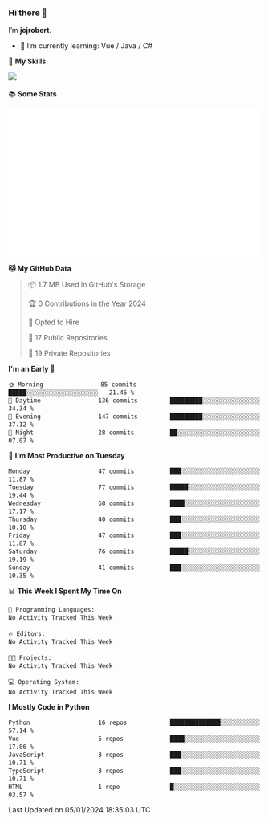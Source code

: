 ### Hi there 👋

I’m **jcjrobert**.

- 🌱 I’m currently learning: Vue / Java / C#

🌟 **My Skills**

![](https://img.shields.io/badge/-Python-3e74a2?style=flat-square&logo=Python&logoColor=fff)

📚 **Some Stats**

![](https://github.com/jcjrobert/github-stats/blob/master/generated/overview.svg)

<!--START_SECTION:waka-->
**🐱 My GitHub Data** 

> 📦 1.7 MB Used in GitHub's Storage 
 > 
> 🏆 0 Contributions in the Year 2024
 > 
> 💼 Opted to Hire
 > 
> 📜 17 Public Repositories 
 > 
> 🔑 19 Private Repositories 
 > 
**I'm an Early 🐤** 

```text
🌞 Morning                85 commits          █████░░░░░░░░░░░░░░░░░░░░   21.46 % 
🌆 Daytime                136 commits         █████████░░░░░░░░░░░░░░░░   34.34 % 
🌃 Evening                147 commits         █████████░░░░░░░░░░░░░░░░   37.12 % 
🌙 Night                  28 commits          ██░░░░░░░░░░░░░░░░░░░░░░░   07.07 % 
```
📅 **I'm Most Productive on Tuesday** 

```text
Monday                   47 commits          ███░░░░░░░░░░░░░░░░░░░░░░   11.87 % 
Tuesday                  77 commits          █████░░░░░░░░░░░░░░░░░░░░   19.44 % 
Wednesday                68 commits          ████░░░░░░░░░░░░░░░░░░░░░   17.17 % 
Thursday                 40 commits          ███░░░░░░░░░░░░░░░░░░░░░░   10.10 % 
Friday                   47 commits          ███░░░░░░░░░░░░░░░░░░░░░░   11.87 % 
Saturday                 76 commits          █████░░░░░░░░░░░░░░░░░░░░   19.19 % 
Sunday                   41 commits          ███░░░░░░░░░░░░░░░░░░░░░░   10.35 % 
```


📊 **This Week I Spent My Time On** 

```text
💬 Programming Languages: 
No Activity Tracked This Week

🔥 Editors: 
No Activity Tracked This Week

🐱‍💻 Projects: 
No Activity Tracked This Week

💻 Operating System: 
No Activity Tracked This Week
```

**I Mostly Code in Python** 

```text
Python                   16 repos            ██████████████░░░░░░░░░░░   57.14 % 
Vue                      5 repos             ████░░░░░░░░░░░░░░░░░░░░░   17.86 % 
JavaScript               3 repos             ███░░░░░░░░░░░░░░░░░░░░░░   10.71 % 
TypeScript               3 repos             ███░░░░░░░░░░░░░░░░░░░░░░   10.71 % 
HTML                     1 repo              █░░░░░░░░░░░░░░░░░░░░░░░░   03.57 % 
```




 Last Updated on 05/01/2024 18:35:03 UTC
<!--END_SECTION:waka-->
